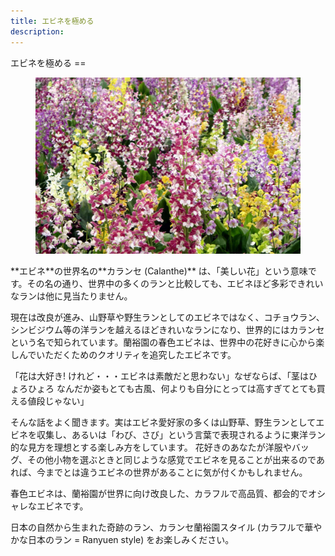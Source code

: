 ```yaml
---
title: エビネを極める
description:
---
```

<link rel="stylesheet" href="/assets/stylesheets/calanthe.css" />
エビネを極める
==
<figure>
  <img src="/assets/images/calanthe_top.jpg"/>
</figure>
**エビネ**の世界名の**カランセ (Calanthe)** は、「美しい花」という意味です。その名の通り、世界中の多くのランと比較しても、エビネほど多彩できれいなランは他に見当たりません。

現在は改良が進み、山野草や野生ランとしてのエビネではなく、コチョウラン、シンビジウム等の洋ランを越えるほどきれいなランになり、世界的にはカランセという名で知られています。蘭裕園の春色エビネは、世界中の花好きに心から楽しんでいただくためのクオリティを追究したエビネです。

「花は大好き! けれど・・・エビネは素敵だと思わない」なぜならば、「茎はひょろひょろ なんだか姿もとても古風、何よりも自分にとっては高すぎてとても買える値段じゃない」

そんな話をよく聞きます。実はエビネ愛好家の多くは山野草、野生ランとしてエビネを収集し、あるいは「わび、さび」という言葉で表現されるように東洋ラン的な見方を理想とする楽しみ方をしています。 花好きのあなたが洋服やバッグ、その他小物を選ぶときと同じような感覚でエビネを見ることが出来るのであれば、今までとは違うエビネの世界があることに気が付くかもしれません。

春色エビネは、蘭裕園が世界に向け改良した、カラフルで高品質、都会的でオシャレなエビネです。

日本の自然から生まれた奇跡のラン、カランセ蘭裕園スタイル (カラフルで華やかな日本のラン = Ranyuen style) をお楽しみください。


